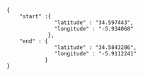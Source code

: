     { 
    	"start" :{
                   "latitude" : "34.597443",
                   "longitude" : "-5.934068"
                 },
		"end" : {
				   "latitude" : "34.5843286",
				   "longitude" : "-5.9112241"
				}
    }